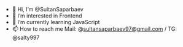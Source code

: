 - 👋 Hi, I’m @SultanSaparbaev
- 👀 I’m interested in Frontend
- 🌱 I’m currently learning JavaScript
- 📫 How to reach me Mail: @sultansaparbaev97@gmail.com / TG: @salty997

<!---
SultanSaparbaev/SultanSaparbaev is a ✨ special ✨ repository because its `README.md` (this file) appears on your GitHub profile.
You can click the Preview link to take a look at your changes.
--->
